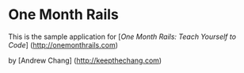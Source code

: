# One Month Rails

This is the sample application for 
[*One Month Rails: Teach Yourself to Code*] (http://onemonthrails.com)

by [Andrew Chang] (http://keepthechang.com)